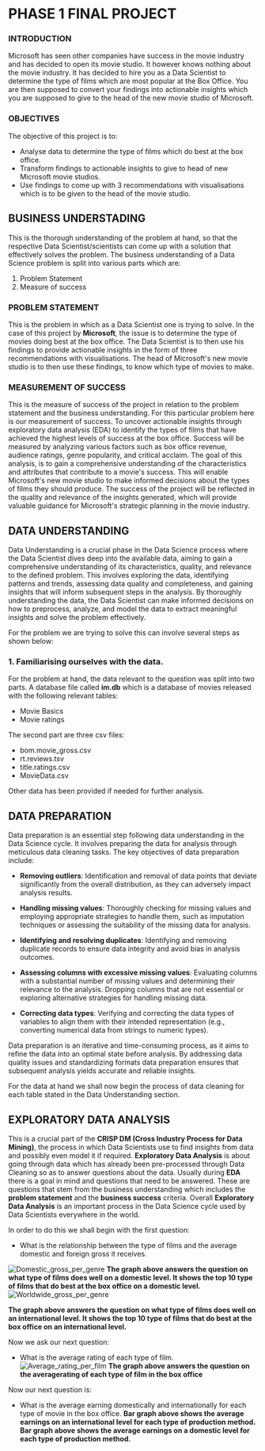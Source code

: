 # PHASE 1 FINAL PROJECT

### INTRODUCTION
Microsoft has seen other companies have success in the movie industry and has decided to open its movie studio. It however knows nothing about the movie industry. It has decided to hire you as a Data Scientist to determine the type of films which are most popular at the Box Office. You are then supposed to convert your findings into actionable insights which you are supposed to give to the head of the new movie studio of Microsoft.

### OBJECTIVES
The objective of this project is to:
- Analyse data to determine the type of films which do best at the box office.
- Transform findings to actionable insights to give to head of new Microsoft movie studios.
- Use findings to come up with 3 recommendations with visualisations which is to be given to the head of the movie studio.

## BUSINESS UNDERSTADING

This is the thorough understanding of the problem at hand, so that the respective Data Scientist/scientists can come up with a solution that effectively solves the problem. The business understanding of a Data Science problem is split into various parts which are:
1. Problem Statement
2. Measure of success

### PROBLEM STATEMENT
This is the problem in which as a Data Scientist one is trying to solve. In the case of this project by **Microsoft**, the issue is to determine the type of movies doing best at the box office. The Data Scientist is to then use his findings to provide actionable insights in the form of three recommendations with visualisations. The head of Microsoft's new movie studio is to then use these findings, to know which type of movies to make.

### MEASUREMENT OF SUCCESS
This is the measure of success of the project in relation to the problem statement and the business understanding. For this particular problem here is our measurement of success. To uncover actionable insights through exploratory data analysis (EDA) to identify the types of films that have achieved the highest levels of success at the box office. Success will be measured by analyzing various factors such as box office revenue, audience ratings, genre popularity, and critical acclaim. The goal of this analysis, is to gain a comprehensive understanding of the characteristics and attributes that contribute to a movie's success. This will enable Microsoft's new movie studio to make informed decisions about the types of films they should produce. The success of the project will be reflected in the quality and relevance of the insights generated, which will provide valuable guidance for Microsoft's strategic planning in the movie industry.

## DATA UNDERSTANDING
Data Understanding is a crucial phase in the Data Science process where the Data Scientist dives deep into the available data, aiming to gain a comprehensive understanding of its characteristics, quality, and relevance to the defined problem. This involves exploring the data, identifying patterns and trends, assessing data quality and completeness, and gaining insights that will inform subsequent steps in the analysis. By thoroughly understanding the data, the Data Scientist can make informed decisions on how to preprocess, analyze, and model the data to extract meaningful insights and solve the problem effectively.

For the problem we are trying to solve this can involve several steps as shown below:

### 1. Familiarising ourselves with the data.

For the problem at hand, the data relevant to the question was split into two parts. A database file called **im.db** which is a database of movies released with the following relevant tables:
- Movie Basics
- Movie ratings

The second part are three csv files:
- bom.movie_gross.csv
- rt.reviews.tsv
- title.ratings.csv
- MovieData.csv

Other data has been provided if needed for further analysis.

## DATA PREPARATION

Data preparation is an essential step following data understanding in the Data Science cycle. It involves preparing the data for analysis through meticulous data cleaning tasks. The key objectives of data preparation include:

- **Removing outliers**: Identification and removal of data points that deviate significantly from the overall distribution, as they can adversely impact analysis results.

- **Handling missing values**: Thoroughly checking for missing values and employing appropriate strategies to handle them, such as imputation techniques or assessing the suitability of the missing data for analysis.

- **Identifying and resolving duplicates**: Identifying and removing duplicate records to ensure data integrity and avoid bias in analysis outcomes.

- **Assessing columns with excessive missing values**: Evaluating columns with a substantial number of missing values and determining their relevance to the analysis. Dropping columns that are not essential or exploring alternative strategies for handling missing data.


- **Correcting data types**: Verifying and correcting the data types of variables to align them with their intended representation (e.g., converting numerical data from strings to numeric types).

Data preparation is an iterative and time-consuming process, as it aims to refine the data into an optimal state before analysis. By addressing data quality issues and standardizing formats data preparation ensures that subsequent analysis yields accurate and reliable insights.

For the data at hand we shall now begin the process of data cleaning for each table stated in the Data Understanding section.

## EXPLORATORY DATA ANALYSIS

This is a crucial part of the **CRISP DM (Cross Industry Process for Data Mining)**, the process in which Data Scientists use to find insights from data and possibly even model it if required. **Exploratory Data Analysis** is about going through data which has already been pre-processed through Data Cleaning so as to answer questions about the data. Usually during **EDA** there is a goal in mind and questions that need to be answered. These are questions that stem from the business understanding which includes the **problem statement** and the **business success** criteria. Overall **Exploratory Data Analysis** is an important process in the Data Science cycle used by Data Scientists everywhere in the world.

In order to do this we shall begin with the first question:
- What is the relationship between the type of films and the average domestic and foreign gross it receives.

![Domestic_gross_per_genre](https://github.com/DennisWainaina/Phase_1_final_project/assets/116555573/1139c69c-2294-48a3-9caa-ca3e31ebdd2e)
**The graph above answers the question on what type of films does well on a domestic level. It shows the top 10 type of films that do best at the box office on a domestic level.**
![Worldwide_gross_per_genre](https://github.com/DennisWainaina/Phase_1_final_project/assets/116555573/e94fb260-e55e-4bbb-9e0b-fc4a7865b61c)

**The graph above answers the question on what type of films does well on an international level. It shows the top 10 type of films that do best at the box office on an international level.**

Now we ask our next question:
- What is the average rating of each type of film.
![Average_rating_per_film](https://github.com/DennisWainaina/Phase_1_final_project/assets/116555573/a69caabf-1437-43bf-8d57-e1d8db519f30)
 **The graph above answers the question on the averagerating of each type of film in the box office**
 
 Now our next question is:
- What is the average earning domestically and internationally for each type of movie in the box office.
**Bar graph above shows the average earnings on an international level for each type of production method.**
**Bar graph above shows the average earnings on a domestic level for each type of production method.**
